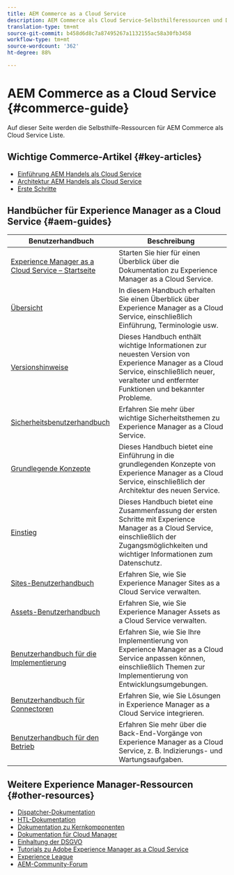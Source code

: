 ```yaml
---
title: AEM Commerce as a Cloud Service
description: AEM Commerce als Cloud Service-Selbsthilferessourcen und Dokumentationslinks
translation-type: tm+mt
source-git-commit: b458d6d8c7a87495267a1132155ac58a30fb3458
workflow-type: tm+mt
source-wordcount: '362'
ht-degree: 88%

---
```



# AEM Commerce as a Cloud Service {#commerce-guide}

Auf dieser Seite werden die Selbsthilfe-Ressourcen für AEM Commerce als Cloud Service Liste.

## Wichtige Commerce-Artikel {#key-articles}

* [Einführung AEM Handels als Cloud Service](overview.md)
* [Architektur AEM Handels als Cloud Service](architecture/magento.md)
* [Erste Schritte](getting-started.md)

## Handbücher für Experience Manager as a Cloud Service {#aem-guides}

| Benutzerhandbuch | Beschreibung |
|---|---|
| [Experience Manager as a Cloud Service – Startseite](/help/landing/home.md) | Starten Sie hier für einen Überblick über die Dokumentation zu Experience Manager as a Cloud Service. |
| [Übersicht](/help/overview/home.md) | In diesem Handbuch erhalten Sie einen Überblick über Experience Manager as a Cloud Service, einschließlich Einführung, Terminologie usw. |
| [Versionshinweise](/help/release-notes/home.md) | Dieses Handbuch enthält wichtige Informationen zur neuesten Version von Experience Manager as a Cloud Service, einschließlich neuer, veralteter und entfernter Funktionen und bekannter Probleme. |
| [Sicherheitsbenutzerhandbuch](/help/security/home.md) | Erfahren Sie mehr über wichtige Sicherheitsthemen zu Experience Manager as a Cloud Service. |
| [Grundlegende Konzepte](/help/core-concepts/home.md) | Dieses Handbuch bietet eine Einführung in die grundlegenden Konzepte von Experience Manager as a Cloud Service, einschließlich der Architektur des neuen Service. |
| [Einstieg](/help/onboarding/home.md) | Dieses Handbuch bietet eine Zusammenfassung der ersten Schritte mit Experience Manager as a Cloud Service, einschließlich der Zugangsmöglichkeiten und wichtiger Informationen zum Datenschutz. |
| [Sites-Benutzerhandbuch](/help/sites-cloud/home.md) | Erfahren Sie, wie Sie Experience Manager Sites as a Cloud Service verwalten. |
| [Assets-Benutzerhandbuch](/help/assets/home.md) | Erfahren Sie, wie Sie Experience Manager Assets as a Cloud Service verwalten. |
| [Benutzerhandbuch für die Implementierung](/help/implementing/home.md) | Erfahren Sie, wie Sie Ihre Implementierung von Experience Manager as a Cloud Service anpassen können, einschließlich Themen zur Implementierung von Entwicklungsumgebungen. |
| [Benutzerhandbuch für Connectoren](/help/connectors/home.md) | Erfahren Sie, wie Sie Lösungen in Experience Manager as a Cloud Service integrieren. |
| [Benutzerhandbuch für den Betrieb](/help/operations/home.md) | Erfahren Sie mehr über die Back-End-Vorgänge von Experience Manager as a Cloud Service, z. B. Indizierungs- und Wartungsaufgaben. |

## Weitere Experience Manager-Ressourcen {#other-resources}

* [Dispatcher-Dokumentation](/help/implementing/dispatcher/overview.md)
* [HTL-Dokumentation](https://docs.adobe.com/content/help/de-DE/experience-manager-htl/using/overview.html)
* [Dokumentation zu Kernkomponenten](https://docs.adobe.com/content/help/de-DE/experience-manager-core-components/using/introduction.html)
* [Dokumentation für Cloud Manager](https://docs.adobe.com/content/help/de-DE/experience-manager-cloud-service/onboarding/getting-access/cloud-service-programs/first-time-login.html)
* [Einhaltung der DSGVO](/help/onboarding/data-privacy-and-protection-readiness/aem-readiness.md)
* [Tutorials zu Adobe Experience Manager as a Cloud Service](https://docs.adobe.com/content/help/de-DE/experience-manager-learn/cloud-service/overview.html)
* [Experience League](https://guided.adobe.com/?promoid=K42KVXHD&amp;mv=other#solutions/experience-manager)
* [AEM-Community-Forum](https://forums.adobe.com/community/experience-cloud/marketing-cloud/experience-manager)
